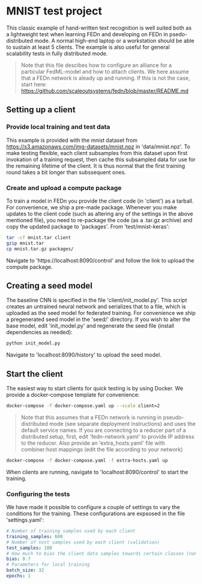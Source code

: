 # MNIST test project
This classic example of hand-written text recognition is well suited both as a lightweight test when learning FEDn and developing on FEDn in psedo-distributed mode. A normal high-end laptop or a workstation should be able to sustain at least 5 clients. The example is also useful for general scalability tests in fully distributed mode. 

> Note that this file descibes how to configure an alliance for a particular FedML-model and how to attach clients. We here assume that a FEDn network is aleady up and running. If this is not the case, start here: https://github.com/scaleoutsystems/fedn/blob/master/README.md

## Setting up a client

### Provide local training and test data
This example is provided with the mnist dataset from https://s3.amazonaws.com/img-datasets/mnist.npz in 'data/mnist.npz'.
To make testing flexible, each client subsamples from this dataset upon first invokation of a training request, then cache this subsampled data for use for the remaining lifetime of the client. It is thus normal that the first training round takes a bit longer than subssequent ones.  

### Create and upload a compute package
To train a model in FEDn you provide the client code (in 'client') as a tarball. For convenience, we ship a pre-made package. Whenever you make updates to the client code (such as altering any of the settings in the above mentioned file), you need to re-package the code (as a .tar.gz archive) and copy the updated package to 'packages'. From 'test/mnist-keras':

```bash
tar -cf mnist.tar client
gzip mnist.tar
cp mnist.tar.gz packages/
```

Navigate to 'https://localhost:8090/control' and follow the link to upload the compute package. 
 
## Creating a seed model
The baseline CNN is specified in the file 'client/init_model.py'. This script creates an untrained neural network and serializes that to a file, which is uploaded as the seed model for federated training. For convenience we ship a pregenerated seed model in the 'seed/' directory. If you wish to alter the base model, edit 'init_model.py' and regenerate the seed file (install dependencies as needed):

```bash
python init_model.py 
```

Navigate to 'localhost:8090/history' to upload the seed model. 

## Start the client
The easiest way to start clients for quick testing is by using Docker. We provide a docker-compose template for convenience:

```bash
docker-compose -f docker-compose.yaml up --scale client=2 
```

> Note that this assumes that a FEDn network is running in pseudo-distributed mode (see separate deployment instructions) and uses the default service names. If you are connecting to a reducer part of a distributed setup, first, edit 'fedn-network.yaml' to provide IP address to the reducer. Also provide an 'extra_hosts.yaml' file with combiner:host mappings (edit the file according to your network)

```bash
docker-compose -f docker-compose.yaml -f extra-hosts.yaml up 
```

When clients are running, navigate to 'localhost:8090/control' to start the training. 

### Configuring the tests
We have made it possible to configure a couple of settings to vary the conditions for the training. These configurations are expsosed in the file 'settings.yaml': 

```yaml 
# Number of training samples used by each client
training_samples: 600
# Number of test samples used by each client (validation)
test_samples: 100
# How much to bias the client data samples towards certain classes (non-IID data partitions)
bias: 0.7
# Parameters for local training
batch_size: 32
epochs: 1
```

